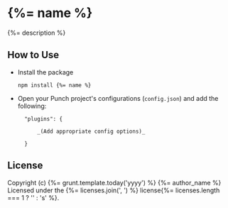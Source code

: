 # {%= name %}

{%= description %}

## How to Use 

* Install the package

	`npm install {%= name %}`

* Open your Punch project's configurations (`config.json`) and add the following:

		"plugins": {

			_(Add appropriate config options)_

		}

## License

Copyright (c) {%= grunt.template.today('yyyy') %} {%= author_name %}  
Licensed under the {%= licenses.join(', ') %} license{%= licenses.length === 1 ? '' : 's' %}.
